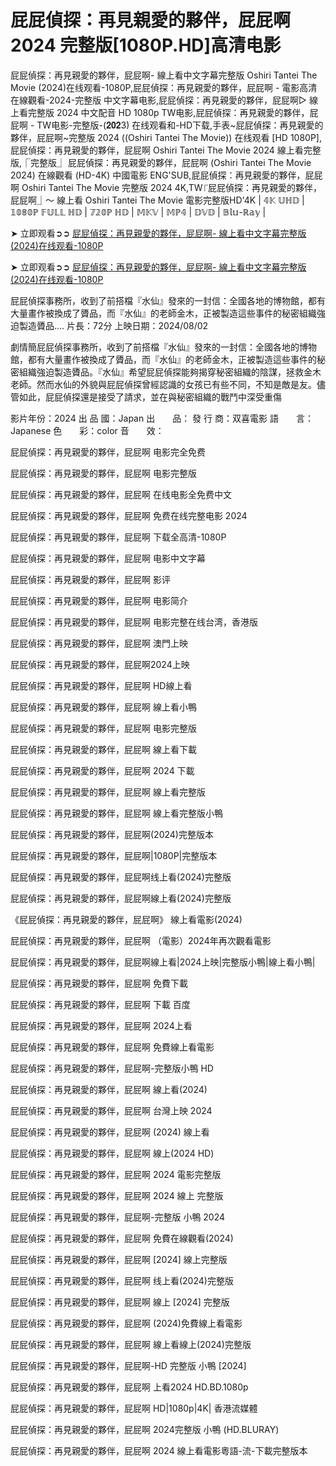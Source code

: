 # 屁屁偵探：再見親愛的夥伴，屁屁啊 2024 完整版[1080P.HD]高清电影

屁屁偵探：再見親愛的夥伴，屁屁啊- 線上看中文字幕完整版 Oshiri Tantei The Movie (2024)在线观看-1080P,屁屁偵探：再見親愛的夥伴，屁屁啊 - 電影高清在線觀看-2024-完整版 中文字幕电影,屁屁偵探：再見親愛的夥伴，屁屁啊▷ 線上看完整版 2024 中文配音 HD 1080p TW电影,屁屁偵探：再見親愛的夥伴，屁屁啊 - TW电影-完整版-(𝟐𝟎𝟐3) 在线观看和-HD下载,手表~屁屁偵探：再見親愛的夥伴，屁屁啊~完整版 2024 ((Oshiri Tantei The Movie)) 在线观看 [HD 1080P],屁屁偵探：再見親愛的夥伴，屁屁啊 Oshiri Tantei The Movie 2024 線上看完整版,⎾完整版⏌ 屁屁偵探：再見親愛的夥伴，屁屁啊 (Oshiri Tantei The Movie 2024) 在線觀看 (HD-4K) 中國電影 ENG'SUB,屁屁偵探：再見親愛的夥伴，屁屁啊 Oshiri Tantei The Movie 完整版 2024 4K,TW⎾屁屁偵探：再見親愛的夥伴，屁屁啊⏌～ 線上看 Oshiri Tantei The Movie 電影完整版HD'4K
| 𝟜𝕂 𝕌ℍ𝔻 | 𝟙𝟘𝟠𝟘ℙ 𝔽𝕌𝕃𝕃 ℍ𝔻 | 𝟟𝟚𝟘ℙ ℍ𝔻 | 𝕄𝕂𝕍 | 𝕄ℙ𝟜 | 𝔻𝕍𝔻 | 𝔹𝕝𝕦-ℝ𝕒𝕪 |

➤ 立即观看➲➲ [屁屁偵探：再見親愛的夥伴，屁屁啊- 線上看中文字幕完整版 (2024)在线观看-1080P](https://hdmoviesworld.xyz/zh/movie/1248745)

➤ 立即观看➲➲ [屁屁偵探：再見親愛的夥伴，屁屁啊- 線上看中文字幕完整版 (2024)在线观看-1080P](https://kingmoviesworld.xyz/zh/movie/1248745)

屁屁偵探事務所，收到了前搭檔『水仙』發來的一封信：全國各地的博物館，都有大量畫作被換成了贗品，而『水仙』的老師金木，正被製造這些事件的秘密組織強迫製造贗品....
片長：72分 上映日期：2024/08/02

劇情簡屁屁偵探事務所，收到了前搭檔『水仙』發來的一封信：全國各地的博物館，都有大量畫作被換成了贗品，而『水仙』的老師金木，正被製造這些事件的秘密組織強迫製造贗品。『水仙』希望屁屁偵探能夠揭穿秘密組織的陰謀，拯救金木老師。然而水仙的外貌與屁屁偵探曾經認識的女孩已有些不同，不知是敵是友。儘管如此，屁屁偵探還是接受了請求，並在與秘密組織的戰鬥中深受重傷

影片年份：2024
出  品  國：Japan
出　　品：
發  行  商：双喜電影
語　　言：Japanese
色　　彩：color
音　　效：

屁屁偵探：再見親愛的夥伴，屁屁啊 电影完全免费


屁屁偵探：再見親愛的夥伴，屁屁啊 电影完整版


屁屁偵探：再見親愛的夥伴，屁屁啊 在线电影全免费中文


屁屁偵探：再見親愛的夥伴，屁屁啊 免费在线完整电影 2024


屁屁偵探：再見親愛的夥伴，屁屁啊 下载全高清-1080P


屁屁偵探：再見親愛的夥伴，屁屁啊 电影中文字幕


屁屁偵探：再見親愛的夥伴，屁屁啊 影评


屁屁偵探：再見親愛的夥伴，屁屁啊 电影简介


屁屁偵探：再見親愛的夥伴，屁屁啊 电影完整在线台湾，香港版


屁屁偵探：再見親愛的夥伴，屁屁啊 澳門上映


屁屁偵探：再見親愛的夥伴，屁屁啊2024上映


屁屁偵探：再見親愛的夥伴，屁屁啊 HD線上看


屁屁偵探：再見親愛的夥伴，屁屁啊 線上看小鴨


屁屁偵探：再見親愛的夥伴，屁屁啊 电影完整版


屁屁偵探：再見親愛的夥伴，屁屁啊 線上看下載


屁屁偵探：再見親愛的夥伴，屁屁啊 2024 下載


屁屁偵探：再見親愛的夥伴，屁屁啊 線上看完整版


屁屁偵探：再見親愛的夥伴，屁屁啊 線上看完整版小鴨


屁屁偵探：再見親愛的夥伴，屁屁啊(2024)完整版本


屁屁偵探：再見親愛的夥伴，屁屁啊|1080P|完整版本


屁屁偵探：再見親愛的夥伴，屁屁啊线上看(2024)完整版


屁屁偵探：再見親愛的夥伴，屁屁啊線上看(2024)完整版


《屁屁偵探：再見親愛的夥伴，屁屁啊》 線上看電影(2024)


屁屁偵探：再見親愛的夥伴，屁屁啊 （電影）2024年再次觀看電影


屁屁偵探：再見親愛的夥伴，屁屁啊線上看|2024上映|完整版小鴨|線上看小鴨|


屁屁偵探：再見親愛的夥伴，屁屁啊 免費下載


屁屁偵探：再見親愛的夥伴，屁屁啊 下載 百度


屁屁偵探：再見親愛的夥伴，屁屁啊 2024上看


屁屁偵探：再見親愛的夥伴，屁屁啊 免費線上看電影


屁屁偵探：再見親愛的夥伴，屁屁啊-完整版小鴨 HD


屁屁偵探：再見親愛的夥伴，屁屁啊 線上看(2024)


屁屁偵探：再見親愛的夥伴，屁屁啊 台灣上映 2024


屁屁偵探：再見親愛的夥伴，屁屁啊 (2024) 線上看


屁屁偵探：再見親愛的夥伴，屁屁啊 線上(2024 HD)


屁屁偵探：再見親愛的夥伴，屁屁啊 2024 電影完整版


屁屁偵探：再見親愛的夥伴，屁屁啊 2024 線上 完整版


屁屁偵探：再見親愛的夥伴，屁屁啊-完整版 小鴨 2024


屁屁偵探：再見親愛的夥伴，屁屁啊 免費在線觀看(2024)


屁屁偵探：再見親愛的夥伴，屁屁啊 [2024] 線上完整版


屁屁偵探：再見親愛的夥伴，屁屁啊 线上看(2024)完整版


屁屁偵探：再見親愛的夥伴，屁屁啊 線上 [2024] 完整版


屁屁偵探：再見親愛的夥伴，屁屁啊 (2024)免費線上看電影


屁屁偵探：再見親愛的夥伴，屁屁啊 線上看線上(2024)完整版


屁屁偵探：再見親愛的夥伴，屁屁啊-HD 完整版 小鴨 [2024]


屁屁偵探：再見親愛的夥伴，屁屁啊 上看2024 HD.BD.1080p


屁屁偵探：再見親愛的夥伴，屁屁啊 HD|1080p|4K| 香港流媒體


屁屁偵探：再見親愛的夥伴，屁屁啊 2024完整版 小鴨 (HD.BLURAY)


屁屁偵探：再見親愛的夥伴，屁屁啊 2024 線上看電影粵語-流-下載完整版本
